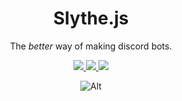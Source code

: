 <!-- TODO: add logo -->

<div align="center">

<h1><b>Slythe.js</b></h1>

The _better_ way of making discord bots.

<p>
    <a aria-label="License" href="https://github.com/Artrix9095/Slythe.js/blob/main/LICENSE">
        <img src="https://img.shields.io/github/license/Artrix9095/Slythe.js?color=black&style=for-the-badge" />
    </a>
    <a aria-label="Downloads" href="https://www.npmjs.com/package/@slythejs/core">
        <img src="https://img.shields.io/npm/dm/@slythejs/core?color=%239400d3&style=for-the-badge" />
    </a>
    <a aria-label="Version" href="https://www.npmjs.com/package/@slythejs/core">
        <img src="https://img.shields.io/npm/v/@slythejs/core?color=%2300008B&label=latest%20version&style=for-the-badge">
    </a>
</p>

![Alt](https://repobeats.axiom.co/api/embed/2f2190f8c284cb65d7af68c5c52ded0b17ac80d1.svg 'Repobeats analytics image')

</div>

